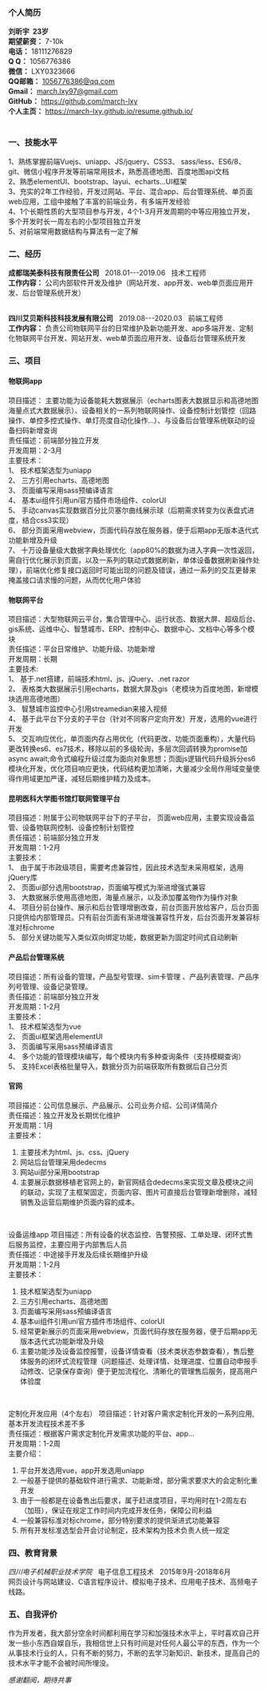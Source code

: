 ### 个人简历

**刘昕宇 &nbsp;23岁** <br>
**期望薪资：** 7-10k <br>
**电话：** 18111276829 <br>
**Q Q：** 1056776386  <br>
**微信：** LXY0323666 <br>
**QQ邮箱：** 1056776386@qq.com <br>
**Gmail：** march.lxy97@gmail.com<br>
 **GitHub：** https://github.com/march-lxy <br>
**个人主页：** https://march-lxy.github.io/resume.github.io/ <br>
<br>

### 一、技能水平

1、熟练掌握前端Vuejs、uniapp、JS/jquery、CSS3、 sass/less、ES6/8、git、微信小程序开发等前端常用技术，熟悉高德地图、百度地图api文档 <br>
2、熟悉elementUI、bootstrap、layui、echarts…UI框架 <br>
3、充实的2年工作经验，开发过网站、平台、混合app、后台管理系统、单页面web应用，工组中接触了丰富的前端业务，有多端开发经验 <br>
4、1个长期性质的大型项目参与开发，4个1-3月开发周期的中等应用独立开发，多个开发时长一周左右的小型项目独立开发 <br>
5、对前端常用数据结构与算法有一定了解 <br>

### 二、经历

**成都瑞美泰科技有限责任公司**  &nbsp;&nbsp;2018.01---2019.06 &nbsp;&nbsp;技术工程师<br>
**工作内容：**
公司内部软件开发及维护（网站开发、app开发、web单页面应用开发、后台管理系统开发）
<br><br>

**四川艾贝斯科技科技发展有限公司**  &nbsp;&nbsp;2019.08---2020.03 &nbsp;&nbsp;前端工程师<br>
**工作内容：**
负责公司物联网平台的日常维护及新功能开发、app多端开发、定制化物联网平台开发、网站开发、web单页面应用开发、设备后台管理系统开发
<br>

### 三、项目

#### 物联网app      
项目描述： 主要功能为设备能耗大数据展示（echarts图表大数据显示和高德地图海量点式大数据展示）、设备相关的一系列物联网操作、设备控制计划管控（回路操作、单控多控式操作、单灯亮度自动化操作…）、与设备后台管理系统联动的设备扫码新增查询 <br>
责任描述：前端部分独立开发 <br>
开发周期：2-3月 <br>
主要技术：<br>
1、	技术框架选型为uniapp <br>
2、	三方引用echarts、高德地图 <br>
3、	页面编写采用sass预编译语言 <br>
4、	基本ui组件引用uni官方插件市场组件、colorUI <br>
5、	手动canvas实现数据百分比贝塞尔曲线展示球（后期需求转变为仪表盘式进度，结合css3实现）<br>
6、	部分页面采用webview，页面代码存放在服务器，便于后期app无版本迭代式功能新增及升级 <br>
7、	十万设备量级大数据字典处理优化（app80%的数据为进入字典一次性返回，需自行优化展示到页面，以及一系列的联动式数据刷新，单体设备数据刷新操作处理），前端优化修复接口返回时可能出现的问题及错误，通过一系列的交互更替来掩盖接口请求慢的问题，从而优化用户体验
<br>
#### 物联网平台
项目描述：大型物联网云平台，集合管理中心、运行状态、数据大屏、超级后台、gis系统、运维中心、智慧城市、ERP、控制中心、数据中心、文档中心等多个模块<br>
责任描述：平台日常维护、功能升级、功能新增<br>
开发周期：长期<br>
主要技术:<br>
1、	基于.net搭建，前端技术html、js、jQuery、.net razor<br>
2、	表格类大数据展示引用echarts，数据大屏及gis（老模块为百度地图，新增模块选用高德地图）<br>
3、	智慧城市监控中心引用streamedian来接入视频<br>
4、	基于此平台下分支的子平台（针对不同客户定向开发）开发，选用的vue进行开发<br>
5、	交互响应优化，单页面内存占用优化（代码更改，功能页面重构），大量代码更改转换es6、es7技术，移除以前的多级轮询，多层次回调转换为promise加async await;命令式编程升级过度为面向对象思想；页面js逻辑代码升级拆分es6模块化开发，优化项目响应更快，代码结构更加清晰，大量减少全局作用域变量使得作用域更加严谨，减轻后期维护精力及成本。
<br>
#### 昆明医科大学图书馆灯联网管理平台
项目描述：附属于公司物联网平台下的子平台， 页面web应用，主要实现设备监管、设备物联网控制、设备控制计划管控<br>
责任描述：前端部分独立开发<br>
开发周期：1-2月<br>
主要技术：
<br>
1、	由于属于市政级项目，需要考虑兼容性，因此技术选型未采用框架，选用jQuery库<br>
2、	页面ui部分选用bootstrap，页面编写模式为渐进增强式兼容<br>
3、	大数据展示使用高德地图，海量点展示，以及添加覆盖物作为操作对象<br>
4、	项目分前台操作、展示和后台管理增删改查，前台页面开放给客户，后台页面只提供给内部管理员。只有前台页面有渐进增强兼容性开发，后台页面开发兼容标准对标chrome<br>
5、	部分关键功能写入类似双向绑定功能，数据更新为固定时间式自动刷新
<br>
#### 产品后台管理系统
项目描述：所有设备的管理，产品型号管理、sim卡管理 、产品列表管理、产品序列号管理、设备记录管理。<br>
责任描述：前端部分独立开发<br>
开发周期：1-2月<br>
主要技术：<br>
1、	技术框架选型为vue<br>
2、	页面ui框架选用elementUI<br>
3、	页面编写采用sass预编译语言<br>
4、	多个功能的管理模块编写，每个模块内有多种查询条件（支持模糊查询）<br>
5、	支持Excel表格批量导入，数据分页为前端获取所有数据后自己分页
<br>

#### 官网
项目描述：公司信息展示、产品展示、公司业务介绍、公司详情简介<br>
责任描述：独立开发及长期优化维护<br>
开发周期：1月<br>
主要技术：
1.	主要技术为html、js、css、jQuery<br>
2.	网站后台管理采用dedecms<br>
3.	网站ui部分采用bootstrap<br>
4.	主要展示数据移植老官网上的，新官网结合dedecms来实现文章及模块之间的联动，实现了主框架固定，页面内容、图片可直接后台管理新增删除，减轻销售及运营后期维护页面内容的成本。
<br>

 设备运维app
项目描述：所有设备的状态监控、告警预报、工单处理、闭环式售后服务监控，主要应用于内部售后人员<br>
责任描述：中途接手开发及后续长期维护升级 <br>
开发周期：1-2月<br>
主要技术：
1.	技术框架选型为uniapp<br>
2.	三方引用echarts、高德地图<br>
3.	页面编写采用sass预编译语言<br>
4.	基本ui组件引用uni官方插件市场组件、colorUI<br>
5.	经常更新展示的页面采用webview，页面代码存放在服务器，便于后期app无版本迭代式功能新增及升级<br>
6.	主要功能涉及设备监控报警，设备详情查看（技术类状态参数查看），售后整体服务的闭环式流程管理（问题描述、处理详情、处理进度、位置自动申报手动修改、记录保存查询）便于更加流程化、清晰化的管理售后服务，提高用户体验度
<br>

 定制化开发应用（4个左右）
项目描述：针对客户需求定制化开发的一系列应用,基本开发流程技术差不多<br>
责任描述：根据客户需求定制化开发需求功能的平台、app… <br>
开发周期：1-2周 <br>
主要介绍：
1.	平台开发选用vue，app开发选用uniapp <br>
2.	一般基于提供的基础软件进行需求、功能新增，部分需求要求大的会定制化重开发 <br>
3.	由于一般都是在设备售出后要求，属于赶进度项目，平均用时在1-2周左右（加班），保证在规定工作时间内完成开发任务，保障公司利益 <br>
4.	一般兼容标准对标chrome，部分特别要求的提供渐进式功能兼容 <br>
5.	所有开发标准选型会开会讨论制定，技术架构为技术负责人统一规定 <br>

### 四、教育背景

*四川电子机械职业技术学院*   &nbsp; 电子信息工程技术&nbsp;&nbsp; 2015年9月-2018年6月<br>
网页设计与网站建设、C语言程序设计、模拟电子技术、应用电子技术、高频电子线路。

### 五、自我评价

作为开发者，我大部分空余时间都利用在学习和加强技术水平上，平时喜欢自己开发一些小东西自娱自乐，我相信世上只有时间是对任何人最公平的东西，作为一个从事技术行业的人，只有不断的努力，不断的去学习新知识、新技术，提高自己的技术水平才能不会被时间所埋没。
<br>

 *感谢翻阅，期待共事*
